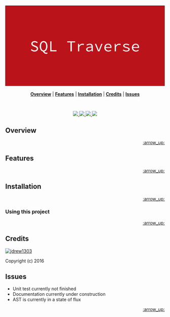 <p align="center">
  <a name="brand" href="#"><img src="./docs/sql_traverse_logo.png"></a>
</p>

<p align="center">
  <b><a href="#overview">Overview</a></b>
  |
  <b><a href="#features">Features</a></b>
  |
  <b><a href="#installation">Installation</a></b>
  |
  <b><a href="#credits">Credits</a></b>
  |
  <b><a href="#issues">Issues</a></b>
</p>

<br>

<p align="center">
  <a href="https://travis-ci.org/jdrew1303/sqltraverse"> <img src="https://img.shields.io/travis/jdrew1303/sqltraverse.svg?style=flat-square" alt=" "> </a>
  <a href="./LICENSE"> <img src="http://img.shields.io/badge/license-BSD%202%20Clause-blue.svg?style=flat-square" alt=" "> </a>
  <a href=""> <img src="https://img.shields.io/badge/platform-Browser%20%7C%20Node.js-808080.svg?style=flat-square" alt=" "> </a>
  <a href="https://travis-ci.org/jdrew1303/sqltraverse"> <img src="https://img.shields.io/badge/documentation-below-green.svg?style=flat-square" alt=" "> </a>
</p>

## Overview

<p align="right"><a href="#top">:arrow_up:</a></p>

## Features

<p align="right"><a href="#top">:arrow_up:</a></p>

## Installation

<p align="right"><a href="#top">:arrow_up:</a></p>

### Using this project

<p align="right"><a href="#top">:arrow_up:</a></p>

## Credits

[![jdrew1303](https://avatars0.githubusercontent.com/u/2535432?v=3&s=40)](https://twitter.com/intent/follow?screen_name=j_drew1303 "Follow @j_drew1303 on Twitter")

Copyright (c) 2016

## Issues
- Unit test currently not finished
- Documentation currently under construction
- AST is currently in a state of flux

<p align="right"><a href="#top">:arrow_up:</a></p>